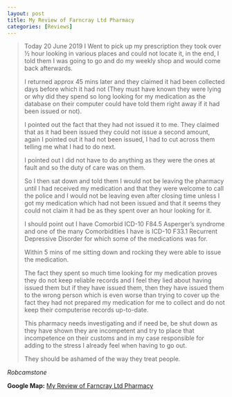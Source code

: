 ```yaml
---
layout: post
title: My Review of Farncray Ltd Pharmacy
categories: [Reviews]
---
```


> Today 20 June 2019 I Went to pick up my prescription they took over &frac12; hour looking in various places and could not locate it, in the end, I told them I was going to go and do my weekly shop and would come back afterwards.
>
> I returned approx 45 mins later and they claimed it had been collected days before which it had not (They must have known they were lying or why did they spend so long looking for my medication as the database on their computer could have told them right away if it had been issued or not).
>
> I pointed out the fact that they had not issued it to me. They claimed that as it had been issued they could not issue a second amount, again I pointed out it had not been issued, I had to cut across them telling me what I had to do next.
>
> I pointed out I did not have to do anything as they were the ones at fault and so the duty of care was on them.
>
> So I then sat down and told them I would not be leaving the pharmacy until I had received my medication and that they were welcome to call the police and I would not be leaving even after closing time unless I got my medication which had not been issued and that it seems they could not claim it had be as they spent over an hour looking for it.
>
> I should point out I have Comorbid ICD-10 F84.5 Asperger’s syndrome and one of the many Comorbidities I have is ICD-10 F33.1 Recurrent Depressive Disorder for which some of the medications was for.
>
> Within 5 mins of me sitting down and rocking they were able to issue the medication.
>
> The fact they spent so much time looking for my medication proves they do not keep reliable records and I feel they lied about having issued them but if they have issued them, then they have issued them to the wrong person which is even worse than trying to cover up the fact they had not prepared my medication for me to collect and do not keep their computerise records up-to-date.
>
> This pharmacy needs investigating and if need be, be shut down as they have shown they are incompetent and try to place that incompetence on their customs and in my case responsible for adding to the stress I already feel when having to go out.
>
> They should be ashamed of the way they treat people.

<cite>Robcamstone</cite>

**Google Map:**
<span class="post-categories">[My Review of Farncray Ltd Pharmacy](https://www.google.com/maps/reviews/@51.3738445,0.0955172,17z/data=!3m1!4b1!4m5!14m4!1m3!1m2!1s110731384844099277338!2s0x47d8ac9c22d12afd:0x33bbf18f6d4b5cfd?hl=en-GB)</span>
